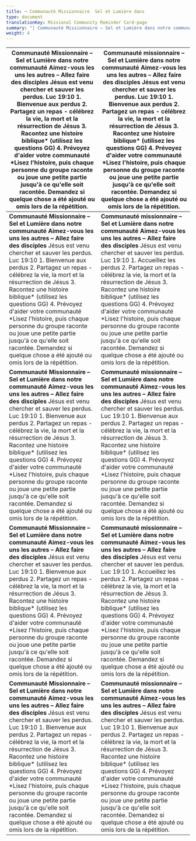 ```yaml
---
title: ¬ Communauté Missionnaire  Sel et Lumière dans 
type: document
translationKey: Missional Community Reminder Card-page
summary: "| Communauté Missionnaire – Sel et Lumière dans notre communauté Aimez-vous les uns les autres – Allez faire des disciples Jésus est venu chercher et sauver les perdus. Luc 19:10 1. Bienvenue aux perdus 2. Partagez un repas - célébrez la vie, la mort et la résurrection de Jésus 3. Racontez une histoire biblique (utilisez les questions GG) 4. Prévoyez d'aider votre communauté Lisez l'histoire, puis chaque personne du groupe raconte ou joue une petite partie jusqu'à ce qu'elle soit racontée. Demandez si quelque chose a été ajouté ou omis lors de la répétition. | Communauté missionnaire – Sel et Lumière dans notre communauté Aimez-vous les uns les autres – Allez faire des disciples Jésus est venu chercher et sauver les perdus. Luc 19:10 1. Bienvenue aux perdus 2. Partagez un repas - célébrez la vie, la mort et la résurrection de Jésus 3. Racontez une histoire biblique (utilisez les questions GG) 4. Prévoyez d'aider votre communauté Lisez l'histoire, puis chaque personne du groupe raconte ou joue une petite partie jusqu'à ce qu'elle soit racontée. Demandez si quelque chose a été ajouté ou omis lors de la répétition. |"
weight: 4
---
```


| **Communauté Missionnaire – Sel et Lumière dans notre communauté** **Aimez-vous les uns les autres – Allez faire des disciples** Jésus est venu chercher et sauver les perdus. Luc 19:10 1. Bienvenue aux perdus 2. Partagez un repas - célébrez la vie, la mort et la résurrection de Jésus 3. Racontez une histoire biblique\* (utilisez les questions GG) 4. Prévoyez d'aider votre communauté \*Lisez l'histoire, puis chaque personne du groupe raconte ou joue une petite partie jusqu'à ce qu'elle soit racontée. Demandez si quelque chose a été ajouté ou omis lors de la répétition. | **Communauté missionnaire – Sel et Lumière dans notre communauté** **Aimez-vous les uns les autres – Allez faire des disciples** Jésus est venu chercher et sauver les perdus. Luc 19:10 1. Bienvenue aux perdus 2. Partagez un repas - célébrez la vie, la mort et la résurrection de Jésus 3. Racontez une histoire biblique\* (utilisez les questions GG) 4. Prévoyez d'aider votre communauté \*Lisez l'histoire, puis chaque personne du groupe raconte ou joue une petite partie jusqu'à ce qu'elle soit racontée. Demandez si quelque chose a été ajouté ou omis lors de la répétition. |
|--------------------------------------------------------------------------------------------------------------------------------------------------------------------------------------------------------------------------------------------------------------------------------------------------------------------------------------------------------------------------------------------------------------------------------------------------------------------------------------|--------------------------------------------------------------------------------------------------------------------------------------------------------------------------------------------------------------------------------------------------------------------------------------------------------------------------------------------------------------------------------------------------------------------------------------------------------------------------------------|
| **Communauté Missionnaire – Sel et Lumière dans notre communauté** **Aimez-vous les uns les autres – Allez faire des disciples** Jésus est venu chercher et sauver les perdus. Luc 19:10 1. Bienvenue aux perdus 2. Partagez un repas - célébrez la vie, la mort et la résurrection de Jésus 3. Racontez une histoire biblique\* (utilisez les questions GG) 4. Prévoyez d'aider votre communauté \*Lisez l'histoire, puis chaque personne du groupe raconte ou joue une petite partie jusqu'à ce qu'elle soit racontée. Demandez si quelque chose a été ajouté ou omis lors de la répétition. | **Communauté missionnaire – Sel et Lumière dans notre communauté** **Aimez-vous les uns les autres – Allez faire des disciples** Jésus est venu chercher et sauver les perdus. Luc 19:10 1. Accueillez les perdus 2. Partagez un repas - célébrez la vie, la mort et la résurrection de Jésus 3. Racontez une histoire biblique\* (utilisez les questions GG) 4. Prévoyez d'aider votre communauté \*Lisez l'histoire, puis chaque personne du groupe raconte ou joue une petite partie jusqu'à ce qu'elle soit racontée. Demandez si quelque chose a été ajouté ou omis lors de la répétition. |
| **Communauté Missionnaire – Sel et Lumière dans notre communauté** **Aimez-vous les uns les autres – Allez faire des disciples** Jésus est venu chercher et sauver les perdus. Luc 19:10 1. Bienvenue aux perdus 2. Partagez un repas - célébrez la vie, la mort et la résurrection de Jésus 3. Racontez une histoire biblique\* (utilisez les questions GG) 4. Prévoyez d'aider votre communauté \*Lisez l'histoire, puis chaque personne du groupe raconte ou joue une petite partie jusqu'à ce qu'elle soit racontée. Demandez si quelque chose a été ajouté ou omis lors de la répétition. | **Communauté missionnaire – Sel et Lumière dans notre communauté** **Aimez-vous les uns les autres – Allez faire des disciples** Jésus est venu chercher et sauver les perdus. Luc 19:10 1. Bienvenue aux perdus 2. Partagez un repas - célébrez la vie, la mort et la résurrection de Jésus 3. Racontez une histoire biblique\* (utilisez les questions GG) 4. Prévoyez d'aider votre communauté \*Lisez l'histoire, puis chaque personne du groupe raconte ou joue une petite partie jusqu'à ce qu'elle soit racontée. Demandez si quelque chose a été ajouté ou omis lors de la répétition. |
| **Communauté Missionnaire – Sel et Lumière dans notre communauté** **Aimez-vous les uns les autres – Allez faire des disciples** Jésus est venu chercher et sauver les perdus. Luc 19:10 1. Bienvenue aux perdus 2. Partagez un repas - célébrez la vie, la mort et la résurrection de Jésus 3. Racontez une histoire biblique\* (utilisez les questions GG) 4. Prévoyez d'aider votre communauté \*Lisez l'histoire, puis chaque personne du groupe raconte ou joue une petite partie jusqu'à ce qu'elle soit racontée. Demandez si quelque chose a été ajouté ou omis lors de la répétition. | **Communauté missionnaire – Sel et Lumière dans notre communauté** **Aimez-vous les uns les autres – Allez faire des disciples** Jésus est venu chercher et sauver les perdus. Luc 19:10 1. Accueillez les perdus 2. Partagez un repas - célébrez la vie, la mort et la résurrection de Jésus 3. Racontez une histoire biblique\* (utilisez les questions GG) 4. Prévoyez d'aider votre communauté \*Lisez l'histoire, puis chaque personne du groupe raconte ou joue une petite partie jusqu'à ce qu'elle soit racontée. Demandez si quelque chose a été ajouté ou omis lors de la répétition. |
| **Communauté Missionnaire – Sel et Lumière dans notre communauté** **Aimez-vous les uns les autres – Allez faire des disciples** Jésus est venu chercher et sauver les perdus. Luc 19:10 1. Bienvenue aux perdus 2. Partagez un repas - célébrez la vie, la mort et la résurrection de Jésus 3. Racontez une histoire biblique\* (utilisez les questions GG) 4. Prévoyez d'aider votre communauté \*Lisez l'histoire, puis chaque personne du groupe raconte ou joue une petite partie jusqu'à ce qu'elle soit racontée. Demandez si quelque chose a été ajouté ou omis lors de la répétition. | **Communauté missionnaire – Sel et Lumière dans notre communauté** **Aimez-vous les uns les autres – Allez faire des disciples** Jésus est venu chercher et sauver les perdus. Luc 19:10 1. Bienvenue aux perdus 2. Partagez un repas - célébrez la vie, la mort et la résurrection de Jésus 3. Racontez une histoire biblique\* (utilisez les questions GG) 4. Prévoyez d'aider votre communauté \*Lisez l'histoire, puis chaque personne du groupe raconte ou joue une petite partie jusqu'à ce qu'elle soit racontée. Demandez si quelque chose a été ajouté ou omis lors de la répétition. |
